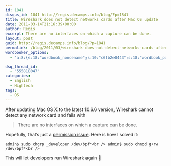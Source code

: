 ```yaml
---
id: 1841
disqus_id: 1841 http://regis.decamps.info/blog/?p=1841
title: Wireshark does not detect networks cards after Mac OS update
date: 2011-03-14T21:16:39+00:00
author: Régis
excerpt: There are no interfaces on which a capture can be done.
layout: post
guid: http://regis.decamps.info/blog/?p=1841
permalink: /blog/2011/03/wireshark-does-not-detect-networks-cards-after-mac-os-update/
wordbooker_options:
  - 'a:8:{s:18:"wordbook_noncename";s:10:"c6fb2e8443";s:18:"wordbook_page_post";s:4:"-100";s:18:"wordbook_orandpage";s:1:"2";s:23:"wordbook_default_author";s:1:"1";s:23:"wordbook_extract_length";s:3:"256";s:19:"wordbook_actionlink";s:3:"300";s:18:"wordbook_attribute";s:0:"";s:29:"wordbooker_status_update_text";s:33:"New blog post :  %title% - %link%";}'

dsq_thread_id:
  - "555818047"
categories:
  - English
  - Hightech
tags:
  - OS
---
```

After updating Mac OS X to the latest 10.6.6 version, Wireshark cannot detect any network card and fails with

> There are no interfaces on which a capture can be done.

Hopefully, that’s just a [permission issue](http://wiki.wireshark.org/CaptureSetup/CapturePrivileges). Here is how I solved it:
  
`admin$ sudo chgrp _developer /dev/bpf*<br />
admin$ sudo chmod g+rw /dev/bpf*<br />
` 

This will let developers run Wireshark again 🙂
